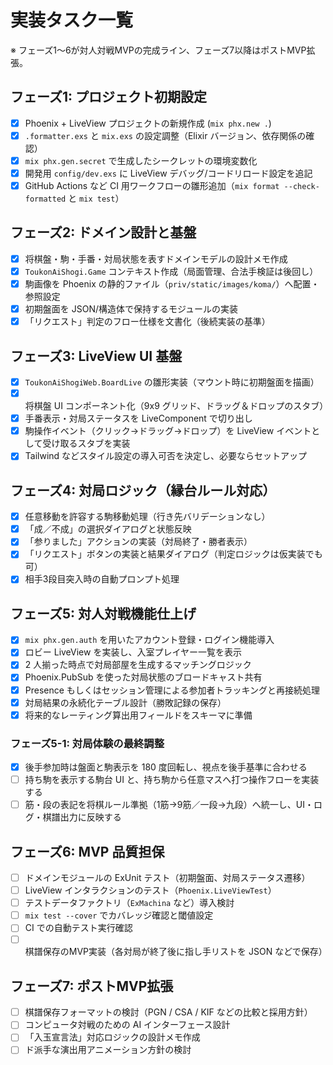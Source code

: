 # 実装タスク一覧

※ フェーズ1〜6が対人対戦MVPの完成ライン、フェーズ7以降はポストMVP拡張。

## フェーズ1: プロジェクト初期設定
- [x] Phoenix + LiveView プロジェクトの新規作成 (`mix phx.new .`)
- [x] `.formatter.exs` と `mix.exs` の設定調整（Elixir バージョン、依存関係の確認）
- [x] `mix phx.gen.secret` で生成したシークレットの環境変数化
- [x] 開発用 `config/dev.exs` に LiveView デバッグ/コードリロード設定を追記
- [x] GitHub Actions など CI 用ワークフローの雛形追加（`mix format --check-formatted` と `mix test`）

## フェーズ2: ドメイン設計と基盤
- [x] 将棋盤・駒・手番・対局状態を表すドメインモデルの設計メモ作成
- [x] `ToukonAiShogi.Game` コンテキスト作成（局面管理、合法手検証は後回し）
- [x] 駒画像を Phoenix の静的ファイル（`priv/static/images/koma/`）へ配置・参照設定
- [x] 初期盤面を JSON/構造体で保持するモジュールの実装
- [x] 「リクエスト」判定のフロー仕様を文書化（後続実装の基準）

## フェーズ3: LiveView UI 基盤
- [x] `ToukonAiShogiWeb.BoardLive` の雛形実装（マウント時に初期盤面を描画）
- [x] 将棋盤 UI コンポーネント化（9x9 グリッド、ドラッグ＆ドロップのスタブ）
- [x] 手番表示・対局ステータスを LiveComponent で切り出し
- [x] 駒操作イベント（クリック→ドラッグ→ドロップ）を LiveView イベントとして受け取るスタブを実装
- [x] Tailwind などスタイル設定の導入可否を決定し、必要ならセットアップ

## フェーズ4: 対局ロジック（縁台ルール対応）
- [x] 任意移動を許容する駒移動処理（行き先バリデーションなし）
- [x] 「成／不成」の選択ダイアログと状態反映
- [x] 「参りました」アクションの実装（対局終了・勝者表示）
- [x] 「リクエスト」ボタンの実装と結果ダイアログ（判定ロジックは仮実装でも可）
- [x] 相手3段目突入時の自動プロンプト処理

## フェーズ5: 対人対戦機能仕上げ
- [x] `mix phx.gen.auth` を用いたアカウント登録・ログイン機能導入
- [x] ロビー LiveView を実装し、入室プレイヤー一覧を表示
- [x] 2 人揃った時点で対局部屋を生成するマッチングロジック
- [x] Phoenix.PubSub を使った対局状態のブロードキャスト共有
- [x] Presence もしくはセッション管理による参加者トラッキングと再接続処理
- [x] 対局結果の永続化テーブル設計（勝敗記録の保存）
- [x] 将来的なレーティング算出用フィールドをスキーマに準備

### フェーズ5-1: 対局体験の最終調整
- [x] 後手参加時は盤面と駒表示を 180 度回転し、視点を後手基準に合わせる
- [ ] 持ち駒を表示する駒台 UI と、持ち駒から任意マスへ打つ操作フローを実装する
- [ ] 筋・段の表記を将棋ルール準拠（1筋→9筋／一段→九段）へ統一し、UI・ログ・棋譜出力に反映する

## フェーズ6: MVP 品質担保
- [ ] ドメインモジュールの ExUnit テスト（初期盤面、対局ステータス遷移）
- [ ] LiveView インタラクションのテスト（`Phoenix.LiveViewTest`）
- [ ] テストデータファクトリ（`ExMachina` など）導入検討
- [ ] `mix test --cover` でカバレッジ確認と閾値設定
- [ ] CI での自動テスト実行確認
- [ ] 棋譜保存のMVP実装（各対局が終了後に指し手リストを JSON などで保存）

## フェーズ7: ポストMVP拡張
- [ ] 棋譜保存フォーマットの検討（PGN / CSA / KIF などの比較と採用方針）
- [ ] コンピュータ対戦のための AI インターフェース設計
- [ ] 「入玉宣言法」対応ロジックの設計メモ作成
- [ ] ド派手な演出用アニメーション方針の検討
